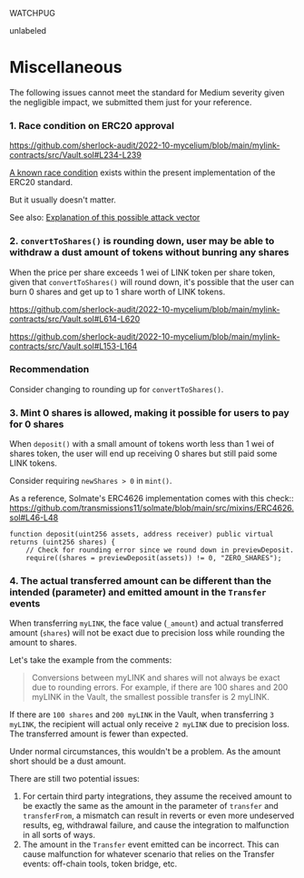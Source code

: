 WATCHPUG

unlabeled

# Miscellaneous

The following issues cannot meet the standard for Medium severity given the negligible impact, we submitted them just for your reference.

### 1. Race condition on ERC20 approval

https://github.com/sherlock-audit/2022-10-mycelium/blob/main/mylink-contracts/src/Vault.sol#L234-L239

[A known race condition](https://github.com/ethereum/EIPs/issues/20#issuecomment-263524729) exists within the present implementation of the ERC20 standard.

But it usually doesn't matter.

See also: [Explanation of this possible attack vector](https://docs.google.com/document/d/1YLPtQxZu1UAvO9cZ1O2RPXBbT0mooh4DYKjA_jp-RLM/edit)

### 2. `convertToShares()` is rounding down, user may be able to withdraw a dust amount of tokens without bunring any shares

When the price per share exceeds 1 wei of LINK token per share token, given that `convertToShares()` will round down, it's possible that the user can burn 0 shares and get up to 1 share worth of LINK tokens.

https://github.com/sherlock-audit/2022-10-mycelium/blob/main/mylink-contracts/src/Vault.sol#L614-L620

https://github.com/sherlock-audit/2022-10-mycelium/blob/main/mylink-contracts/src/Vault.sol#L153-L164

### Recommendation

Consider changing to rounding up for `convertToShares()`.

### 3. Mint 0 shares is allowed, making it possible for users to pay for 0 shares

When `deposit()` with a small amount of tokens worth less than 1 wei of shares token, the user will end up receiving 0 shares but still paid some LINK tokens.

Consider requiring `newShares > 0` in `mint()`.

As a reference, Solmate's ERC4626 implementation comes with this check:: https://github.com/transmissions11/solmate/blob/main/src/mixins/ERC4626.sol#L46-L48

```solidity
function deposit(uint256 assets, address receiver) public virtual returns (uint256 shares) {
    // Check for rounding error since we round down in previewDeposit.
    require((shares = previewDeposit(assets)) != 0, "ZERO_SHARES");
```

### 4. The actual transferred amount can be different than the intended (parameter) and emitted amount in the `Transfer` events

When transferring `myLINK`, the face value (`_amount`) and actual transferred amount (`shares`) will not be exact due to precision loss while rounding the amount to shares.

Let's take the example from the comments:

>  Conversions between myLINK and shares will not always be exact due to rounding errors. For example, if there are 100 shares and 200 myLINK in the Vault, the smallest possible transfer is 2 myLINK.

If there are `100 shares` and `200 myLINK` in the Vault, when transferring `3 myLINK`, the recipient will actual only receive `2 myLINK` due to precision loss. The transferred amount is fewer than expected.

Under normal circumstances, this wouldn't be a problem. As the amount short should be a dust amount.

There are still two potential issues:

1. For certain third party integrations, they assume the received amount to be exactly the same as the amount in the parameter of `transfer` and `transferFrom`, a mismatch can result in reverts or even more undeserved results, eg, withdrawal failure, and cause the integration to malfunction in all sorts of ways.
2. The amount in the `Transfer` event emitted can be incorrect. This can cause malfunction for whatever scenario that relies on the Transfer events: off-chain tools, token bridge, etc.

